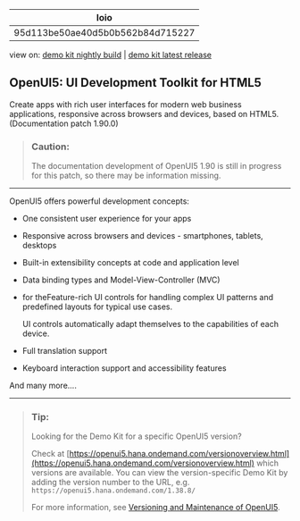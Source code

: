 <!-- loio95d113be50ae40d5b0b562b84d715227 -->

| loio |
| -----|
| 95d113be50ae40d5b0b562b84d715227 |

<div id="loio">

view on: [demo kit nightly build](https://openui5nightly.hana.ondemand.com/#/topic/95d113be50ae40d5b0b562b84d715227) | [demo kit latest release](https://openui5.hana.ondemand.com/#/topic/95d113be50ae40d5b0b562b84d715227)</div>

## OpenUI5: UI Development Toolkit for HTML5

Create apps with rich user interfaces for modern web business applications, responsive across browsers and devices, based on HTML5. \(Documentation patch 1.90.0\)

> ### Caution:  
>  The documentation development of OpenUI5 1.90 is still in progress for this patch, so there may be information missing. 

***

OpenUI5 offers powerful development concepts:

-   One consistent user experience for your apps

-   Responsive across browsers and devices - smartphones, tablets, desktops

-   Built-in extensibility concepts at code and application level

-   Data binding types and Model-View-Controller \(MVC\)

-   for theFeature-rich UI controls for handling complex UI patterns and predefined layouts for typical use cases.

    UI controls automatically adapt themselves to the capabilities of each device.

-   Full translation support

-   Keyboard interaction support and accessibility features


And many more....

***

> ### Tip:  
> Looking for the Demo Kit for a specific OpenUI5 version?
> 
> Check at [https://openui5.hana.ondemand.com/versionoverview.html](https://openui5.hana.ondemand.com/versionoverview.html) which versions are available. You can view the version-specific Demo Kit by adding the version number to the URL, e.g. `https://openui5.hana.ondemand.com/1.38.8/`
> 
> For more information, see [Versioning and Maintenance of OpenUI5](Versioning_and_Maintenance_of_OpenUI5_91f0214.md).

